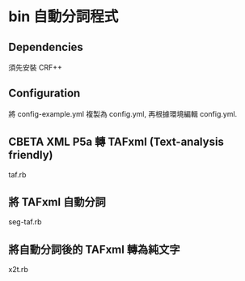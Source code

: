 # bin 自動分詞程式

## Dependencies

須先安裝 CRF++

## Configuration

將 config-example.yml 複製為 config.yml, 再根據環境編輯 config.yml.

## CBETA XML P5a 轉 TAFxml (Text-analysis friendly)

taf.rb

## 將 TAFxml 自動分詞

seg-taf.rb

## 將自動分詞後的 TAFxml 轉為純文字

x2t.rb
